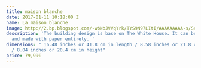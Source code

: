 ```yaml
---
title: maison blanche
date: 2017-01-11 10:18:00 Z
name: La maison blanche
image: http://2.bp.blogspot.com/-wbNbJVVqYrk/TYS9N97LItI/AAAAAAAAA-s/SaoY2agLirA/s1600/White+House+04.jpg
description: 'The building design is base on The White House. It can be folded flat
  and made with paper entirely. '
dimensions: " 16.48 inches or 41.8 cm in length / 8.58 inches or 21.8 cm in width
  / 8.04 inches or 20.4 cm in height"
price: 79,99€
---
```


